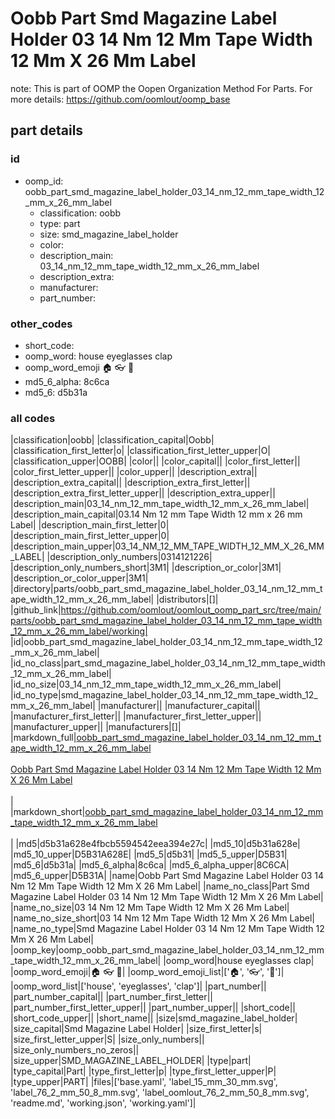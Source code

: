 # Oobb Part Smd Magazine Label Holder 03 14 Nm 12 Mm Tape Width 12 Mm X 26 Mm Label  

note: This is part of OOMP the Oopen Organization Method For Parts. For more details: https://github.com/oomlout/oomp_base

##  part details





### id
* oomp_id: oobb_part_smd_magazine_label_holder_03_14_nm_12_mm_tape_width_12_mm_x_26_mm_label
  * classification: oobb
  * type: part
  * size: smd_magazine_label_holder
  * color: 
  * description_main: 03_14_nm_12_mm_tape_width_12_mm_x_26_mm_label
  * description_extra: 
  * manufacturer: 
  * part_number: 

### other_codes
* short_code: 
* oomp_word: house eyeglasses clap
* oomp_word_emoji :house: :eyeglasses: :clap:
* md5_6_alpha: 8c6ca
* md5_6: d5b31a

### all codes 
|classification|oobb|
|classification_capital|Oobb|
|classification_first_letter|o|
|classification_first_letter_upper|O|
|classification_upper|OOBB|
|color||
|color_capital||
|color_first_letter||
|color_first_letter_upper||
|color_upper||
|description_extra||
|description_extra_capital||
|description_extra_first_letter||
|description_extra_first_letter_upper||
|description_extra_upper||
|description_main|03_14_nm_12_mm_tape_width_12_mm_x_26_mm_label|
|description_main_capital|03.14 Nm 12 mm Tape Width 12 mm x 26 mm Label|
|description_main_first_letter|0|
|description_main_first_letter_upper|0|
|description_main_upper|03_14_NM_12_MM_TAPE_WIDTH_12_MM_X_26_MM_LABEL|
|description_only_numbers|0314121226|
|description_only_numbers_short|3M1|
|description_or_color|3M1|
|description_or_color_upper|3M1|
|directory|parts/oobb_part_smd_magazine_label_holder_03_14_nm_12_mm_tape_width_12_mm_x_26_mm_label|
|distributors|[]|
|github_link|https://github.com/oomlout/oomlout_oomp_part_src/tree/main/parts/oobb_part_smd_magazine_label_holder_03_14_nm_12_mm_tape_width_12_mm_x_26_mm_label/working|
|id|oobb_part_smd_magazine_label_holder_03_14_nm_12_mm_tape_width_12_mm_x_26_mm_label|
|id_no_class|part_smd_magazine_label_holder_03_14_nm_12_mm_tape_width_12_mm_x_26_mm_label|
|id_no_size|03_14_nm_12_mm_tape_width_12_mm_x_26_mm_label|
|id_no_type|smd_magazine_label_holder_03_14_nm_12_mm_tape_width_12_mm_x_26_mm_label|
|manufacturer||
|manufacturer_capital||
|manufacturer_first_letter||
|manufacturer_first_letter_upper||
|manufacturer_upper||
|manufacturers|[]|
|markdown_full|[oobb_part_smd_magazine_label_holder_03_14_nm_12_mm_tape_width_12_mm_x_26_mm_label](https://github.com/oomlout/oomlout_oomp_part_src/tree/main/parts/oobb_part_smd_magazine_label_holder_03_14_nm_12_mm_tape_width_12_mm_x_26_mm_label/working)<br>[](https://github.com/oomlout/oomlout_oomp_part_src/tree/main/parts/oobb_part_smd_magazine_label_holder_03_14_nm_12_mm_tape_width_12_mm_x_26_mm_label/working)<br>[Oobb Part Smd Magazine Label Holder 03 14 Nm 12 Mm Tape Width 12 Mm X 26 Mm Label](https://github.com/oomlout/oomlout_oomp_part_src/tree/main/parts/oobb_part_smd_magazine_label_holder_03_14_nm_12_mm_tape_width_12_mm_x_26_mm_label/working)<br><br>|
|markdown_short|[oobb_part_smd_magazine_label_holder_03_14_nm_12_mm_tape_width_12_mm_x_26_mm_label](https://github.com/oomlout/oomlout_oomp_part_src/tree/main/parts/oobb_part_smd_magazine_label_holder_03_14_nm_12_mm_tape_width_12_mm_x_26_mm_label/working)<br><br>|
|md5|d5b31a628e4fbcb5594542eea394e27c|
|md5_10|d5b31a628e|
|md5_10_upper|D5B31A628E|
|md5_5|d5b31|
|md5_5_upper|D5B31|
|md5_6|d5b31a|
|md5_6_alpha|8c6ca|
|md5_6_alpha_upper|8C6CA|
|md5_6_upper|D5B31A|
|name|Oobb Part Smd Magazine Label Holder 03 14 Nm 12 Mm Tape Width 12 Mm X 26 Mm Label|
|name_no_class|Part Smd Magazine Label Holder 03 14 Nm 12 Mm Tape Width 12 Mm X 26 Mm Label|
|name_no_size|03 14 Nm 12 Mm Tape Width 12 Mm X 26 Mm Label|
|name_no_size_short|03 14 Nm 12 Mm Tape Width 12 Mm X 26 Mm Label|
|name_no_type|Smd Magazine Label Holder 03 14 Nm 12 Mm Tape Width 12 Mm X 26 Mm Label|
|oomp_key|oomp_oobb_part_smd_magazine_label_holder_03_14_nm_12_mm_tape_width_12_mm_x_26_mm_label|
|oomp_word|house eyeglasses clap|
|oomp_word_emoji|:house: :eyeglasses: :clap:|
|oomp_word_emoji_list|[':house:', ':eyeglasses:', ':clap:']|
|oomp_word_list|['house', 'eyeglasses', 'clap']|
|part_number||
|part_number_capital||
|part_number_first_letter||
|part_number_first_letter_upper||
|part_number_upper||
|short_code||
|short_code_upper||
|short_name||
|size|smd_magazine_label_holder|
|size_capital|Smd Magazine Label Holder|
|size_first_letter|s|
|size_first_letter_upper|S|
|size_only_numbers||
|size_only_numbers_no_zeros||
|size_upper|SMD_MAGAZINE_LABEL_HOLDER|
|type|part|
|type_capital|Part|
|type_first_letter|p|
|type_first_letter_upper|P|
|type_upper|PART|
|files|['base.yaml', 'label_15_mm_30_mm.svg', 'label_76_2_mm_50_8_mm.svg', 'label_oomlout_76_2_mm_50_8_mm.svg', 'readme.md', 'working.json', 'working.yaml']|
